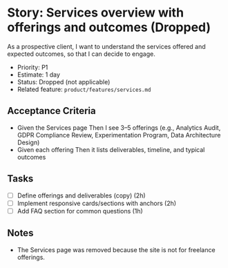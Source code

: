 # Story: Services overview with offerings and outcomes (Dropped)

As a prospective client, I want to understand the services offered and expected outcomes, so that I can decide to engage.

- Priority: P1
- Estimate: 1 day
- Status: Dropped (not applicable)
- Related feature: `product/features/services.md`

## Acceptance Criteria

- Given the Services page Then I see 3–5 offerings (e.g., Analytics Audit, GDPR Compliance Review, Experimentation Program, Data Architecture Design)
- Given each offering Then it lists deliverables, timeline, and typical outcomes

## Tasks

- [ ] Define offerings and deliverables (copy) (2h)
- [ ] Implement responsive cards/sections with anchors (2h)
- [ ] Add FAQ section for common questions (1h)

## Notes

- The Services page was removed because the site is not for freelance offerings.
